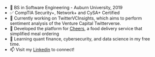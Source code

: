 + 🧢 BS in Software Engineering - Auburn University, 2019
+ ✅ CompTIA Security+, Network+ and CySA+ Certified
+ 🔭 Currently working on TwitterVCInsights, which aims to perform sentiment analysis of the Venture Capital Twitterverse. 
+ 🍔 Developed the platform for [Cheers](https://www.cheersapp.io), a food delivery service that simplified meal ordering
+ 🌱 Learning quant finance, cybersecurity, and data science in my free time.
+ 📫 Visit my [Linkedin](https://www.linkedin.com/in/jack-scott-880581108/) to connect!
